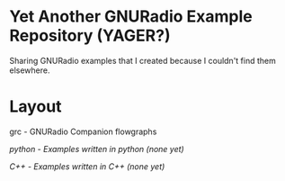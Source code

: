 # Yet Another GNURadio Example Repository (YAGER?)
Sharing GNURadio examples that I created because I couldn't find them elsewhere.

# Layout
grc - GNURadio Companion flowgraphs

*python - Examples written in python (none yet)*

*C++ - Examples written in C++ (none yet)*
